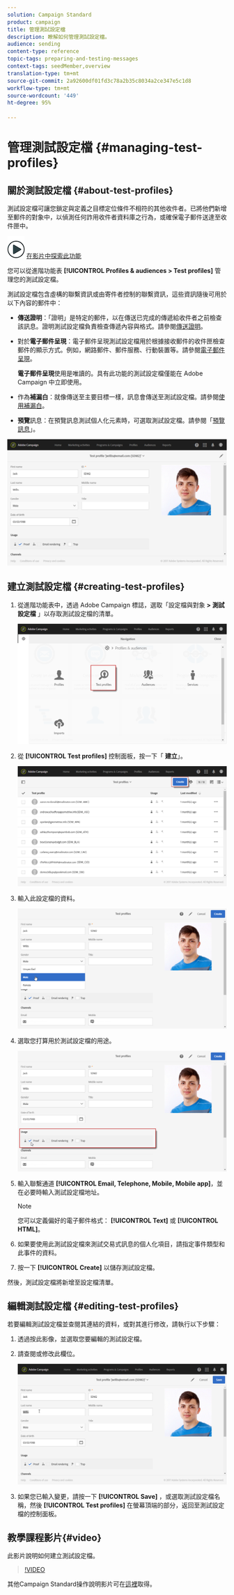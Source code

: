 ```yaml
---
solution: Campaign Standard
product: campaign
title: 管理測試設定檔
description: 瞭解如何管理測試設定檔。
audience: sending
content-type: reference
topic-tags: preparing-and-testing-messages
context-tags: seedMember,overview
translation-type: tm+mt
source-git-commit: 2a92600df01fd3c78a2b35c8034a2ce347e5c1d8
workflow-type: tm+mt
source-wordcount: '449'
ht-degree: 95%

---
```



# 管理測試設定檔 {#managing-test-profiles}

## 關於測試設定檔 {#about-test-profiles}

測試設定檔可讓您鎖定與定義之目標定位條件不相符的其他收件者。已將他們新增至郵件的對象中，以偵測任何詐用收件者資料庫之行為，或確保電子郵件送達至收件匣中。

![](assets/do-not-localize/how-to-video.png) [在影片中探索此功能](#video)

您可以從進階功能表 **[!UICONTROL Profiles & audiences > Test profiles]** 管理您的測試設定檔。

測試設定檔包含虛構的聯繫資訊或由寄件者控制的聯繫資訊，這些資訊隨後可用於以下內容的郵件中：

* **傳送證明**：「證明」是特定的郵件，以在傳送已完成的傳遞給收件者之前檢查該訊息。證明測試設定檔負責檢查傳遞內容與格式。請參閱[傳送證明](../../sending/using/sending-proofs.md)。
* 對於&#x200B;**電子郵件呈現**：電子郵件呈現測試設定檔用於根據接收郵件的收件匣檢查郵件的顯示方式。例如，網路郵件、郵件服務、行動裝置等。請參閱[電子郵件呈現](../../sending/using/email-rendering.md)。

   **電子郵件呈現**&#x200B;使用是唯讀的。具有此功能的測試設定檔僅能在 Adobe Campaign 中立即使用。

* 作為&#x200B;**補漏白**：就像傳送至主要目標一樣，訊息會傳送至測試設定檔。請參閱[使用補漏白](../../sending/using/using-traps.md)。
* **預覽**&#x200B;訊息：在預覽訊息測試個人化元素時，可選取測試設定檔。請參閱「[預覽訊息](/help/sending/using/previewing-messages.md)」。

![](assets/test_profile.png)

## 建立測試設定檔 {#creating-test-profiles}

1. 從進階功能表中，透過 Adobe Campaign 標誌，選取「設定檔與對象 **> 測試設定檔** 」以存取測試設定檔的清單。

   ![](assets/test_profile_creation_1.png)

1. 從 **[!UICONTROL Test profiles]** 控制面板，按一下「 **建立**」。

   ![](assets/test_profile_creation_2.png)

1. 輸入此設定檔的資料。

   ![](assets/test_profile_creation_3.png)

1. 選取您打算用於測試設定檔的用途。

   ![](assets/test_profile_creation_4.png)

1. 輸入聯繫通道 **[!UICONTROL Email, Telephone, Mobile, Mobile app]**，並在必要時輸入測試設定檔地址。

   >[!NOTE]
   >
   >您可以定義偏好的電子郵件格式： **[!UICONTROL Text]** 或 **[!UICONTROL HTML]**。

1. 如果要使用此測試設定檔來測試交易式訊息的個人化項目，請指定事件類型和此事件的資料。
1. 按一下 **[!UICONTROL Create]** 以儲存測試設定檔。

然後，測試設定檔將新增至設定檔清單。

## 編輯測試設定檔 {#editing-test-profiles}

若要編輯測試設定檔並查閱其連結的資料，或對其進行修改，請執行以下步驟：

1. 透過按此影像，並選取您要編輯的測試設定檔。
1. 請查閱或修改此欄位。

   ![](assets/test_profile_edit.png)

1. 如果您已輸入變更，請按一下 **[!UICONTROL Save]** ，或選取測試設定檔名稱，然後 **[!UICONTROL Test profiles]** 在螢幕頂端的部分，返回至測試設定檔的控制面板。

## 教學課程影片{#video}

此影片說明如何建立測試設定檔。

>[!VIDEO](https://video.tv.adobe.com/v/24094?quality=12)

其他Campaign Standard操作說明影片可在[這裡](https://experienceleague.adobe.com/docs/campaign-standard-learn/tutorials/overview.html?lang=zh-Hant)取得。
